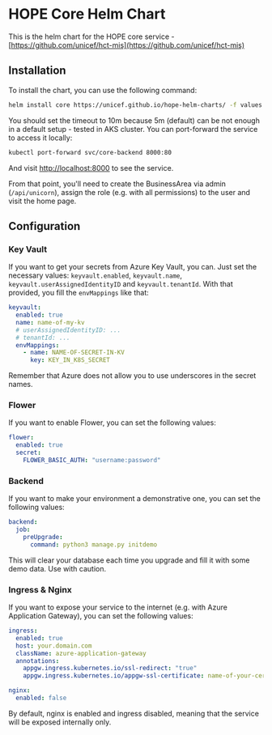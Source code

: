 # HOPE Core Helm Chart

This is the helm chart for the HOPE core service - [https://github.com/unicef/hct-mis](https://github.com/unicef/hct-mis)

## Installation

To install the chart, you can use the following command:

```bash
helm install core https://unicef.github.io/hope-helm-charts/ -f values.yaml --timeout 10m0s
```

You should set the timeout to 10m because 5m (default) can be not enough in a default setup - tested in AKS cluster.
You can port-forward the service to access it locally:

```bash
kubectl port-forward svc/core-backend 8000:80
```

And visit [http://localhost:8000](http://localhost:8000) to see the service.

From that point, you'll need to create the BusinessArea via admin (`/api/unicorn`), assign the role (e.g. with all permissions) to the user and visit the home page.

## Configuration

### Key Vault

If you want to get your secrets from Azure Key Vault, you can. Just set the necessary values: `keyvault.enabled`, `keyvault.name`, `keyvault.userAssignedIdentityID` and `keyvault.tenantId`. With that provided, you fill the `envMappings` like that:

```yaml
keyvault:
  enabled: true
  name: name-of-my-kv
  # userAssignedIdentityID: ...
  # tenantId: ...
  envMappings:
    - name: NAME-OF-SECRET-IN-KV
      key: KEY_IN_K8S_SECRET
```

Remember that Azure does not allow you to use underscores in the secret names.

### Flower

If you want to enable Flower, you can set the following values:

```yaml
flower:
  enabled: true
  secret:
    FLOWER_BASIC_AUTH: "username:password"
```

### Backend

If you want to make your environment a demonstrative one, you can set the following values:

```yaml
backend:
  job:
    preUpgrade:
      command: python3 manage.py initdemo
```

This will clear your database each time you upgrade and fill it with some demo data. Use with caution.

### Ingress & Nginx

If you want to expose your service to the internet (e.g. with Azure Application Gateway), you can set the following values:

```yaml
ingress:
  enabled: true
  host: your.domain.com
  className: azure-application-gateway
  annotations:
    appgw.ingress.kubernetes.io/ssl-redirect: "true"
    appgw.ingress.kubernetes.io/appgw-ssl-certificate: name-of-your-cert

nginx:
  enabled: false
```

By default, nginx is enabled and ingress disabled, meaning that the service will be exposed internally only.